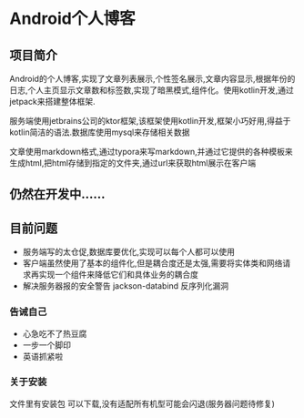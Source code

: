 # Android个人博客

## 项目简介

Android的个人博客,实现了文章列表展示,个性签名展示,文章内容显示,根据年份的日志,个人主页显示文章数和标签数,实现了暗黑模式,组件化。使用kotlin开发,通过jetpack来搭建整体框架.

服务端使用jetbrains公司的ktor框架,该框架使用kotlin开发,框架小巧好用,得益于kotlin简洁的语法.数据库使用mysql来存储相关数据

文章使用markdown格式,通过typora来写markdown,并通过它提供的各种模板来生成html,把html存储到指定的文件夹,通过url来获取html展示在客户端

## 仍然在开发中......

## 目前问题

- 服务端写的太仓促,数据库要优化,实现可以每个人都可以使用
- 客户端虽然使用了基本的组件化,但是耦合度还是太强,需要将实体类和网络请求再实现一个组件来降低它们和具体业务的耦合度
- 解决服务器报的安全警告 jackson-databind 反序列化漏洞

### 告诫自己

- 心急吃不了热豆腐
- 一步一个脚印
- 英语抓紧啦

### 关于安装

文件里有安装包 可以下载,没有适配所有机型可能会闪退(服务器问题待修复)